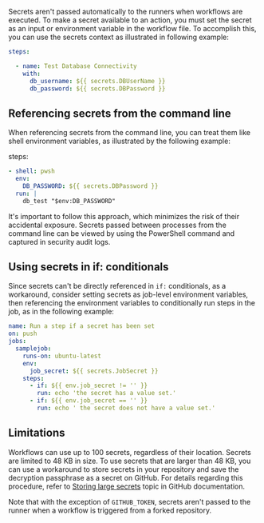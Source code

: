 Secrets aren't passed automatically to the runners when workflows are executed. To make a secret available to an action, you must set the secret as an input or environment variable in the workflow file. To accomplish this, you can use the secrets context as illustrated in following example:

```YAML
steps:

  - name: Test Database Connectivity
    with:
      db_username: ${{ secrets.DBUserName }}
      db_password: ${{ secrets.DBPassword }}

```

## Referencing secrets from the command line

When referencing secrets from the command line, you can treat them like shell environment variables, as illustrated by the following example:

steps:

```YAML
- shell: pwsh
  env:
    DB_PASSWORD: ${{ secrets.DBPassword }}
  run: |
    db_test "$env:DB_PASSWORD"
```

It's important to follow this approach, which minimizes the risk of their accidental exposure. Secrets passed between processes from the command line can be viewed by using the PowerShell command and captured in security audit logs.

## Using secrets in if: conditionals

Since secrets can't be directly referenced in `if:` conditionals, as a workaround, consider setting secrets as job-level environment variables, then referencing the environment variables to conditionally run steps in the job, as in the following example:

```YAML
name: Run a step if a secret has been set
on: push
jobs:
  samplejob:
    runs-on: ubuntu-latest
    env:
      job_secret: ${{ secrets.JobSecret }}
    steps:
      - if: ${{ env.job_secret != '' }}
        run: echo 'the secret has a value set.'
      - if: ${{ env.job_secret == '' }}
        run: echo ' the secret does not have a value set.'
```

## Limitations

Workflows can use up to 100 secrets, regardless of their location. Secrets are limited to 48 KB in size. To use secrets that are larger than 48 KB, you can use a workaround to store secrets in your repository and save the decryption passphrase as a secret on GitHub. For details regarding this procedure, refer to [Storing large secrets](https://docs.github.com/en/actions/security-guides/using-secrets-in-github-actions#storing-large-secrets) topic in GitHub documentation.

Note that with the exception of `GITHUB_TOKEN`, secrets aren't passed to the runner when a workflow is triggered from a forked repository.
